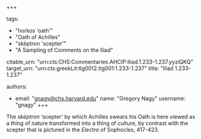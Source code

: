 +++

tags:
- "horkos ‘oath’"
- "Oath of Achilles"
- "skēptron &#39;scepter&#39;"
- "A Sampling of Comments on the Iliad"

citable_urn: "urn:cts:CHS:Commentaries.AHCIP:Iliad.1.233-1.237.yyziQKQ"
target_urn: "urn:cts:greekLit:tlg0012.tlg001:1.233-1.237"
title: "Iliad 1.233-1.237"

authors:
- email: "gnagy@chs.harvard.edu"
  name: "Gregory Nagy"
  username: "gnagy"
+++

<p>The <em>skēptron</em> ‘scepter’ by which Achilles swears his Oath is here viewed as a thing of nature transformed into a thing of culture, by contrast with the scepter that is pictured in the <em>Electra</em> of Sophocles, 417-423. </p>